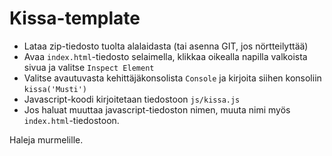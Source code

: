 # Kissa-template

* Lataa zip-tiedosto tuolta alalaidasta (tai asenna GIT, jos nörtteilyttää)
* Avaa `index.html`-tiedosto selaimella, klikkaa oikealla napilla valkoista sivua ja valitse `Inspect Element`
* Valitse avautuvasta kehittäjäkonsolista `Console` ja kirjoita siihen konsoliin `kissa('Musti')`
* Javascript-koodi kirjoitetaan tiedostoon `js/kissa.js`
* Jos haluat muuttaa javascript-tiedoston nimen, muuta nimi myös `index.html`-tiedostoon.

Haleja murmelille.
